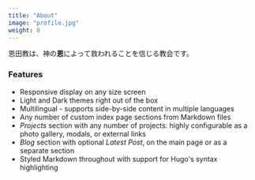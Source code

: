 ```yaml
---
title: "About"
image: "profile.jpg"
weight: 8
---
```


恩田教は、神の**恩**によって救われることを信じる教会です。  
<!--恩田教は、4つの価値によって成り立ち、それらは「**田**」の字で表されています。 -->

<!--This is **Introduction**, a minimalist website theme made for [Hugo](https://gohugo.io). -->

### Features

* Responsive display on any size screen
* Light and Dark themes right out of the box
* Multilingual - supports side-by-side content in multiple languages
* Any number of custom index page sections from Markdown files
* _Projects_ section with any number of projects: highly configurable as a photo gallery, modals, or external links
* _Blog_ section with optional _Latest Post_, on the main page or as a separate section
* Styled Markdown throughout with support for Hugo's syntax highlighting

